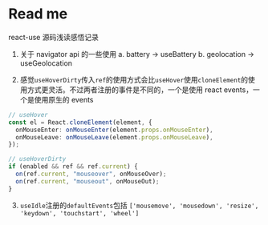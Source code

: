 # Read me

react-use 源码浅读感悟记录

1. 关于 navigator api 的一些使用
   a. battery -> useBattery
   b. geolocation -> useGeolocation

2. 感觉`useHoverDirty`传入`ref`的使用方式会比`useHover`使用`cloneElement`的使用方式更灵活。不过两者注册的事件是不同的，一个是使用 react events，一个是使用原生的 events

```ts
// useHover
const el = React.cloneElement(element, {
  onMouseEnter: onMouseEnter(element.props.onMouseEnter),
  onMouseLeave: onMouseLeave(element.props.onMouseLeave),
});

// useHoverDirty
if (enabled && ref && ref.current) {
  on(ref.current, "mouseover", onMouseOver);
  on(ref.current, "mouseout", onMouseOut);
}
```

3. `useIdle`注册的`defaultEvents`包括
   `['mousemove', 'mousedown', 'resize', 'keydown', 'touchstart', 'wheel']`
